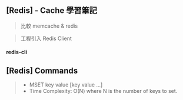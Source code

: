 ## [Redis] - Cache 學習筆記

> 比較 memcache & redis

> 工程引入 Redis Client 



#### redis-cli

  
## [Redis] Commands
> * MSET key value [key value ...]
> * Time Complexity: O(N) where N is the number of keys to set.




